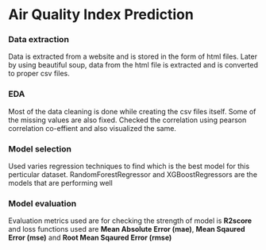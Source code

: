 # Air Quality Index Prediction

### Data extraction
Data is extracted from a website and is stored in the form of html files. Later by using beautiful soup, data from the html file is extracted and is converted to proper csv files.

### EDA
Most of the data cleaning is done while creating the csv files itself. Some of the missing values are also fixed.
Checked the correlation using pearson correlation co-effient and also visualized the same.

### Model selection
Used varies regression techniques to find which is the best model for this perticular dataset. RandomForestRegressor and XGBoostRegressors are the models that are performing well

### Model evaluation
Evaluation metrics used are for checking the strength of model is **R2score** and loss functions used are **Mean Absolute Error (mae)**, **Mean Sqaured Error (mse)** and **Root Mean Sqaured Error (rmse)**
